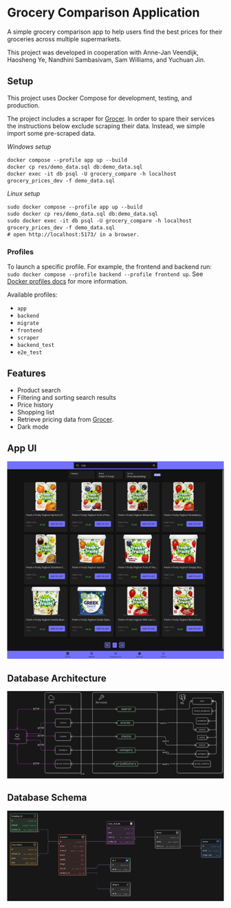 # Grocery Comparison Application

A simple grocery comparison app to help users find the best prices for their groceries across multiple supermarkets.

This project was developed in cooperation with Anne-Jan Veendijk, Haosheng Ye,  Nandhini Sambasivam, Sam Williams, and Yuchuan Jin.

## Setup

This project uses Docker Compose for development, testing, and production.

The project includes a scraper for [Grocer](https://grocer.nz/). In order to spare their services the instructions below exclude scraping their data. Instead, we simple import some pre-scraped data.

*Windows setup*
```
docker compose --profile app up --build
docker cp res/demo_data.sql db:demo_data.sql
docker exec -it db psql -U grocery_compare -h localhost grocery_prices_dev -f demo_data.sql
```
*Linux setup*
```
sudo docker compose --profile app up --build
sudo docker cp res/demo_data.sql db:demo_data.sql
sudo docker exec -it db psql -U grocery_compare -h localhost grocery_prices_dev -f demo_data.sql
# open http://localhost:5173/ in a browser.
```

### Profiles

To launch a specific profile. For example, the frontend and backend run: `sudo docker compose --profile backend --profile frontend up`. See [Docker profiles docs](https://docs.docker.com/compose/how-tos/profiles/) for more information.

Available profiles:

- `app`
- `backend`
- `migrate`
- `frontend`
- `scraper`
- `backend_test`
- `e2e_test`

## Features

- Product search
- Filtering and sorting search results
- Price history
- Shopping list
- Retrieve pricing data from [Grocer](https://grocer.nz/).
- Dark mode

## App UI

![search screenshot](./res/search-page.png)

## Database Architecture

![database-architecture](./res/database-architecture.png)

## Database Schema

![database-schema](./res/database-schema.png)

